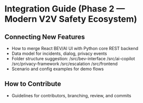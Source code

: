 # Integration Guide (Phase 2 — Modern V2V Safety Ecosystem)

## Connecting New Features
- How to merge React BEV/AI UI with Python core REST backend
- Data model for incidents, dialog, privacy events
- Folder structure suggestion:
  /src/bev-interface
  /src/ai-copilot
  /src/privacy-framework
  /src/escalation
  /src/frontend
- Scenario and config examples for demo flows

## How to Contribute
- Guidelines for contributors, branching, review, and commits
